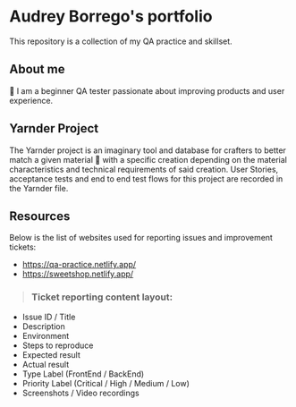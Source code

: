 # Audrey Borrego's portfolio
This repository is a collection of my QA practice and skillset.
## About me
🙌 I am a beginner QA tester passionate about improving products and user experience. 
## Yarnder Project
The Yarnder project is an imaginary tool and database for crafters to better match a given material :yarn: with a specific creation depending on the material characteristics and technical requirements of said creation. User Stories, acceptance tests and end to end test flows for this project are recorded in the Yarnder file.
## Resources
Below is the list of websites used for reporting issues and improvement tickets:
* https://qa-practice.netlify.app/
* https://sweetshop.netlify.app/
> ### **Ticket reporting content layout:**
- Issue ID / Title
- Description
- Environment
- Steps to reproduce
- Expected result
- Actual result
- Type Label (FrontEnd / BackEnd)
- Priority Label (Critical / High / Medium / Low)
- Screenshots / Video recordings
